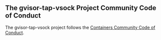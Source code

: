 ## The gvisor-tap-vsock Project Community Code of Conduct

The gvisor-tap-vsock project follows the [Containers Community Code of Conduct](https://github.com/containers/common/blob/main/CODE-OF-CONDUCT.md).
